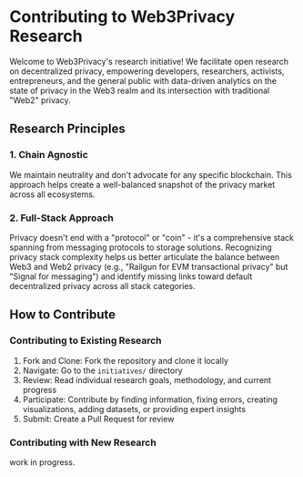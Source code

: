 # Contributing to Web3Privacy Research

Welcome to Web3Privacy's research initiative! We facilitate open research on decentralized privacy, empowering developers, researchers, activists, entrepreneurs, and the general public with data-driven analytics on the state of privacy in the Web3 realm and its intersection with traditional "Web2" privacy.

## Research Principles

### 1. Chain Agnostic
We maintain neutrality and don't advocate for any specific blockchain. This approach helps create a well-balanced snapshot of the privacy market across all ecosystems.

### 2. Full-Stack Approach
Privacy doesn't end with a "protocol" or "coin" - it's a comprehensive stack spanning from messaging protocols to storage solutions. Recognizing privacy stack complexity helps us better articulate the balance between Web3 and Web2 privacy (e.g., "Railgun for EVM transactional privacy" but "Signal for messaging") and identify missing links toward default decentralized privacy across all stack categories.

## How to Contribute

### Contributing to Existing Research

1. Fork and Clone: Fork the repository and clone it locally
2. Navigate: Go to the `initiatives/` directory
3. Review: Read individual research goals, methodology, and current progress
4. Participate: Contribute by finding information, fixing errors, creating visualizations, adding datasets, or providing expert insights
5. Submit: Create a Pull Request for review

### Contributing with New Research

work in progress.